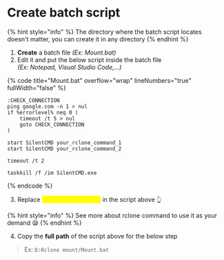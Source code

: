 # Create batch script

{% hint style="info" %}
The directory where the batch script locates doesn't matter, you can create it in any directory
{% endhint %}

1. **Create** a batch file _(Ex: Mount.bat)_
2. Edit it and put the below script inside the batch file\
   _(Ex: Notepad, Visual Studio Code,...)_

{% code title="Mount.bat" overflow="wrap" lineNumbers="true" fullWidth="false" %}
```batch
:CHECK_CONNECTION
ping google.com -n 1 > nul
if %errorlevel% neq 0 (
    timeout /t 5 > nul
    goto CHECK_CONNECTION
)

start SilentCMD your_rclone_command_1
start SilentCMD your_rclone_command_2

timeout /t 2

taskkill /f /im SilentCMD.exe
```
{% endcode %}

3. Replace <mark style="color:yellow;">`your_rclone_command`</mark> in the script above 👆

{% hint style="info" %}
See more about rclone command to use it as your demand 😪
{% endhint %}

4. Copy the **full path** of the script above for the below step

> Ex: `D:Rclone mount/Mount.bat`
